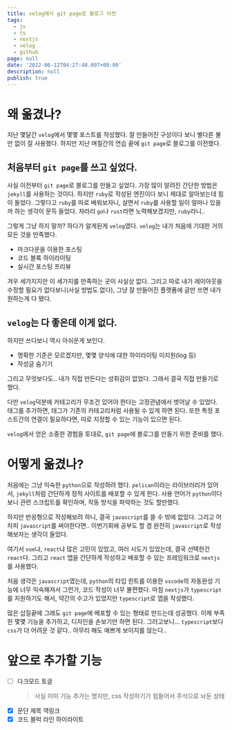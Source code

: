 ```yaml
---
title: velog에서 git page로 블로그 이전
tags:
  - js
  - ts
  - nextjs
  - velog
  - github
page: null
date: '2022-06-12T04:27:48.097+09:00'
description: null
publish: true
---
```


# 왜 옮겼나?

지난 몇달간 `velog`에서 몇몇 포스트를 작성했다.
잘 만들어진 구성이다 보니 별다른 불만 없이 잘 사용했다.
하지만 지난 며칠간의 연습 끝에 `git page`로 블로그를 이전했다.

## 처음부터 `git page`를 쓰고 싶었다.

사실 이전부터 `git page`로 블로그를 만들고 싶었다.
가장 많이 알려진 간단한 방법은 `jekyll`를 사용하는 것이다.
하지만 `ruby`로 작성된 엔진이다 보니 제대로 알아보는데 힘이 들었다.
그렇다고 `ruby`를 따로 배워보자니, 살면서 `ruby`를 사용할 일이 얼마나 있을까 하는 생각이 문득 들었다.
차라리 `go`나 `rust`라면 노력해보겠지만, `ruby`라니..

그렇게 그냥 하지 말까? 하다가 알게된게 `velog`였다.
`velog`는 내가 처음에 기대한 거의 모든 것을 만족했다.

- 마크다운을 이용한 포스팅
- 코드 블록 하이라이팅
- 실시간 포스팅 프리뷰

겨우 세가지지만 이 세가지를 만족하는 곳이 사실상 없다.
그리고 따로 내가 레이아웃을 수정할 필요가 없다보니(사실 방법도 없다), 그냥 잘 만들어진 플랫폼에 글만 쓰면 내가 원하는게 다 됐다.

## `velog`는 다 좋은데 이게 없다.

하지만 쓰다보니 역시 아쉬운게 보인다.

- 명확한 기준은 모르겠지만, 몇몇 양식에 대한 하이라이팅 미지원(log 등)
- 작성글 숨기기

그리고 무엇보다도.. 내가 직접 만든다는 성취감이 없었다.
그래서 결국 직접 만들기로 했다.

다만 `velog`덕분에 카테고리가 무조건 있어야 한다는 고정관념에서 벗어날 수 있었다.
태그를 추가하면, 태그가 기존의 카테고리처럼 사용될 수 있게 하면 된다.
또한 특정 포스트간의 연결이 필요하다면, 따로 지정할 수 있는 기능이 있으면 된다.

`velog`에서 얻은 소중한 경험을 토대로, `git page`에 블로그를 만들기 위한 준비를 했다.

# 어떻게 옮겼나?

처음에는 그냥 익숙한 `python`으로 작성하려 했다.
`pelican`이라는 라이브러리가 있어서, `jekyll`처럼 간단하게 정적 사이트를 배포할 수 있게 한다. 사용 언어가 `python`이다 보니 관련 스크립트를 확인하며, 작동 방식을 파악하는 것도 할만했다.

하지만 반응형으로 작성해보려 하니, 결국 `javascript`를 쓸 수 밖에 없었다.
그리고 어차피 `javascript`를 써야한다면.. 이번기회에 공부도 할 겸 완전히 `javascript`로 작성해보자는 생각이 들었다.

여기서 `vue`냐, `react`냐 많은 고민이 있었고, 여러 시도가 있었는데, 결국 선택한건 `react`다.
그리고 `react` 앱을 간단하게 작성하고 배포할 수 있는 프레임워크로 `nextjs`를 사용했다.

처음 생각은 `javascript`였는데, `python`의 타입 힌트를 이용한 `vscode`의 자동완성 기능에 너무 익숙해져서 그런가, 코드 작성이 너무 불편했다.
마침 `nextjs`가 `typescript`를 지원하기도 해서, 약간의 수고가 있었지만 `typescript`로 앱을 작성했다.

많은 삽질끝에 그래도 `git page`에 배포할 수 있는 형태로 만드는데 성공했다.
이제 부족한 몇몇 기능을 추가하고, 디자인을 손보기만 하면 된다.
그러고보니... `typescript`보다 `css`가 더 어려운 것 같다..
아무리 해도 예쁘게 보이지를 않는다..

# 앞으로 추가할 기능

- [ ] 다크모드 토글
  > 사실 이미 기능 추가는 했지만, css 작성하기가 힘들어서 주석으로 놔둔 상태
- [x] 문단 제목 역링크
- [x] 코드 블럭 라인 하이라이트
